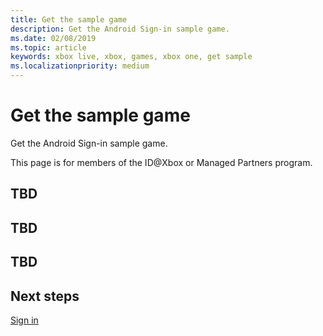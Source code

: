 ```yaml
---
title: Get the sample game
description: Get the Android Sign-in sample game.
ms.date: 02/08/2019
ms.topic: article
keywords: xbox live, xbox, games, xbox one, get sample
ms.localizationpriority: medium
---
```

# Get the sample game

Get the Android Sign-in sample game.

This page is for members of the ID@Xbox or Managed Partners program.


## TBD


## TBD


## TBD


## Next steps

[Sign in](sign-in.md)
